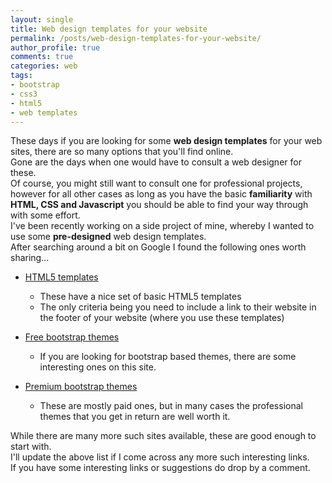 ```yaml
---
layout: single
title: Web design templates for your website
permalink: /posts/web-design-templates-for-your-website/
author_profile: true
comments: true
categories: web
tags:
- bootstrap
- css3
- html5
- web templates
---
```


<p>These days if you are looking for some <strong>web design templates</strong> for your web sites, there are so many options that you'll find online.<br />
Gone are the days when one would have to consult a web designer for these.<br />
Of course, you might still want to consult one for professional projects, however for all other cases as long as you have the basic <strong>familiarity</strong> with <strong>HTML, CSS and Javascript</strong> you should be able to find your way through with some effort.<br />
I've been recently working on a side project of mine, whereby I wanted to use some <strong>pre-designed</strong> web design templates.<br />
After searching around a bit on Google I found the following ones worth sharing...</p>

<ul>
<li><p><a href="http://www.html5webtemplates.co.uk/templates.html">HTML5 templates</a></p>

<ul>
<li>These have a nice set of basic HTML5 templates </li>
<li>The only criteria being you need to include a link to their website in the footer of your website (where you use these templates)</li>
</ul></li>
<li><p><a href="https://bootswatch.com/">Free bootstrap themes</a></p>

<ul>
<li>If you are looking for bootstrap based themes, there are some interesting ones on this site.</li>
</ul></li>
<li><p><a href="https://wrapbootstrap.com/">Premium bootstrap themes</a></p>

<ul>
<li>These are mostly paid ones, but in many cases the professional themes that you get in return are well worth it.</li>
</ul></li>
</ul>

<p>While there are many more such sites available, these are good enough to start with.<br />
I'll update the above list if I come across any more such interesting links.<br />
If you have some interesting links or suggestions do drop by a comment.</p>
